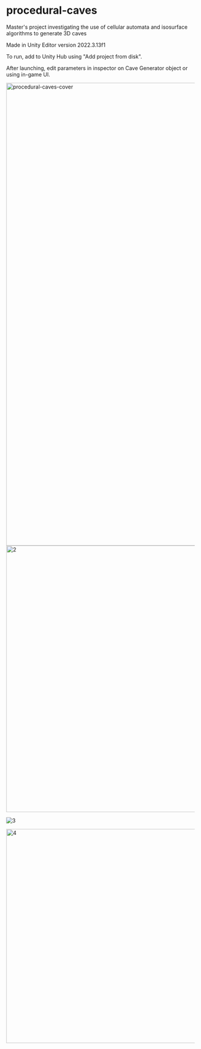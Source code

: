 # procedural-caves
Master's project investigating the use of cellular automata and isosurface algorithms to generate 3D caves

Made in Unity Editor version 2022.3.13f1

To run, add to Unity Hub using "Add project from disk".

After launching, edit parameters in inspector on Cave Generator object or using in-game UI.

<img width="1238" alt="procedural-caves-cover" src="https://github.com/user-attachments/assets/669c969f-49e8-409f-aadc-0c2b9ab695c6">

<img width="713" alt="2" src="https://github.com/user-attachments/assets/08472553-4730-47c2-a114-d347946e2c7a">

![3](https://github.com/user-attachments/assets/50975cf7-9b1e-42e7-b16e-678fc2f78095)

<img width="573" alt="4" src="https://github.com/user-attachments/assets/e54f066e-c919-4d9c-905c-bc482f9eba65">
